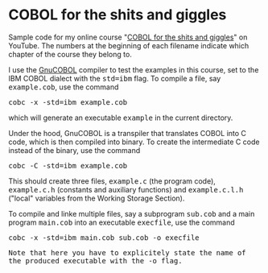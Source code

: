 # COBOL for the shits and giggles

Sample code for my online course "<a href="https://tinyurl.com/bdeafea5">COBOL for the shits and giggles</a>" on YouTube.
The numbers at the beginning of each filename indicate which chapter of the course they belong to.

I use the <a href="">GnuCOBOL</a> compiler to test the examples in this course, set to the IBM COBOL dialect with the <tt>std=ibm</tt> flag.
To compile a file, say <tt>example.cob</tt>, use the command

<tt>cobc -x -std=ibm example.cob</tt>

which will generate an executable <tt>example</tt> in the current directory.

Under the hood, GnuCOBOL is a transpiler that translates COBOL into C code, which is then compiled into binary. To create the intermediate C code instead of the
binary, use the command

<tt>cobc -C -std=ibm example.cob</tt>

This should create three files, <tt>example.c</tt> (the program code), <tt>example.c.h</tt> (constants and auxiliary functions) and <tt>example.c.l.h</tt> ("local" variables from the Working Storage Section).

To compile and linke multiple files, say a subprogram <tt>sub.cob</tt> and a main program <tt>main.cob</tt> into an executable <tt>execfile</tt>, use the command

<tt> cobc -x -std=ibm main.cob sub.cob -o execfile

Note that here you have to explicitely state the name of the produced executable with the <tt>-o</tt> flag.

